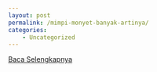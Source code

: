 ```yaml
---
layout: post
permalink: /mimpi-monyet-banyak-artinya/
categories:
    - Uncategorized
---
```


[Baca Selengkapnya](/10)
